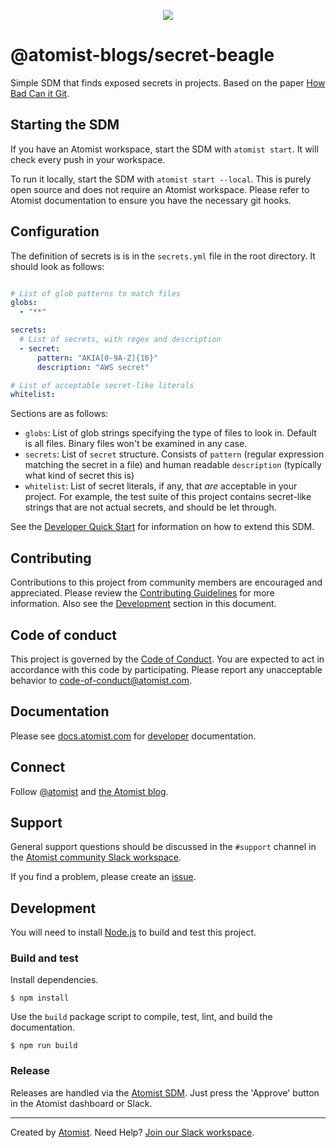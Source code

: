 <p align="center">
  <img src="https://images.atomist.com/sdm/SDM-Logo-Dark.png">
</p>

# @atomist-blogs/secret-beagle

Simple SDM that finds exposed secrets in projects. Based on 
the paper [How Bad Can it Git](https://www.ndss-symposium.org/wp-content/uploads/2019/02/ndss2019_04B-3_Meli_paper.pdf).

[atomist-doc]: https://docs.atomist.com/ (Atomist Documentation)

## Starting the SDM

If you have an Atomist workspace, start the SDM with `atomist start`. It will check every
push in your workspace.

To run it locally, start the SDM with `atomist start --local`. This is purely open source
and does not require an Atomist workspace. Please refer to Atomist documentation
to ensure you have the necessary git hooks.

## Configuration

The definition of secrets is is in the `secrets.yml` file in the root directory. It should
look as follows:

```yaml

# List of glob patterns to match files
globs:
  - "**"

secrets:
  # List of secrets, with regex and description
  - secret:
      pattern: "AKIA[0-9A-Z]{16}"
      description: "AWS secret"

# List of acceptable secret-like literals
whitelist:
```

Sections are as follows:
- `globs`: List of glob strings specifying the type of files to look in. Default is all files.
Binary files won't be examined in any case.
- `secrets`: List of `secret` structure. Consists of `pattern` (regular expression matching the secret
in a file) and human readable `description` (typically what kind of secret this is)
- `whitelist`: List of secret literals, if any, that _are_ acceptable in your project.
For example, the test suite of this project contains secret-like strings that are not
actual secrets, and should be let through.

See the [Developer Quick Start][atomist-quick] for information on how to extend this
SDM.

[atomist-quick]: https://docs.atomist.com/quick-start/ (Atomist - Developer Quick Start)

## Contributing

Contributions to this project from community members are encouraged
and appreciated. Please review the [Contributing
Guidelines](CONTRIBUTING.md) for more information. Also see the
[Development](#development) section in this document.

## Code of conduct

This project is governed by the [Code of
Conduct](CODE_OF_CONDUCT.md). You are expected to act in accordance
with this code by participating. Please report any unacceptable
behavior to code-of-conduct@atomist.com.

## Documentation

Please see [docs.atomist.com][atomist-doc] for
[developer][atomist-doc-sdm] documentation.

[atomist-doc-sdm]: https://docs.atomist.com/developer/sdm/ (Atomist Documentation - SDM Developer)

## Connect

Follow [@atomist][atomist-twitter] and [the Atomist blog][atomist-blog].

[atomist-twitter]: https://twitter.com/atomist (Atomist on Twitter)
[atomist-blog]: https://blog.atomist.com/ (The Official Atomist Blog)

## Support

General support questions should be discussed in the `#support`
channel in the [Atomist community Slack workspace][slack].

If you find a problem, please create an [issue][].

[issue]: https://github.com/atomist-seeds/empty-sdm/issues

## Development

You will need to install [Node.js][node] to build and test this
project.

[node]: https://nodejs.org/ (Node.js)

### Build and test

Install dependencies.

```
$ npm install
```

Use the `build` package script to compile, test, lint, and build the
documentation.

```
$ npm run build
```

### Release

Releases are handled via the [Atomist SDM][atomist-sdm].  Just press
the 'Approve' button in the Atomist dashboard or Slack.

[atomist-sdm]: https://github.com/atomist/atomist-sdm (Atomist Software Delivery Machine)

---

Created by [Atomist][atomist].
Need Help?  [Join our Slack workspace][slack].

[atomist]: https://atomist.com/ (Atomist - How Teams Deliver Software)
[slack]: https://join.atomist.com/ (Atomist Community Slack)
